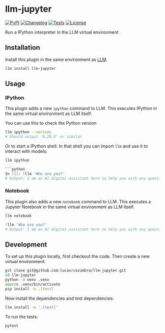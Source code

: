 # llm-jupyter

[![PyPI](https://img.shields.io/pypi/v/llm-jupyter.svg)](https://pypi.org/project/llm-jupyter/)
[![Changelog](https://img.shields.io/github/v/release/lucasrcezimbra/llm-jupyter?include_prereleases&label=changelog)](https://github.com/lucasrcezimbra/llm-jupyter/releases)
[![Tests](https://github.com/lucasrcezimbra/llm-jupyter/workflows/Test/badge.svg)](https://github.com/lucasrcezimbra/llm-jupyter/actions?query=workflow%3ATest)
[![License](https://img.shields.io/badge/license-Apache%202.0-blue.svg)](https://github.com/lucasrcezimbra/llm-jupyter/blob/main/LICENSE)

Run a IPython interpreter in the LLM virtual environment

## Installation

Install this plugin in the same environment as [LLM](https://llm.datasette.io/).
```bash
llm install llm-jupyter
```
## Usage

### IPython
This plugin adds a new `ipython` command to LLM. This executes IPython in the same virtual environment as LLM itself.

You can use this to check the Python version

```bash
llm ipython --version
# Should output '8.20.0' or similar
```

Or to start a IPython shell. In that shell you can import `llm` and use it to interact with models:
```bash
llm ipython

```python
In [1]: !llm 'Who are you?'
# Output: I am an AI digital assistant here to help you with any questions or tasks you may have. How can I assist you today?
```


### Notebook
This plugin also adds a new `notebook` command to LLM. This executes a Jupyter Notebook in the same virtual environment as LLM itself.

```bash
llm notebook
```

```python
!llm 'Who are you?'
# Output: I am an AI digital assistant here to help you with any questions or tasks you may have. How can I assist you today?
```

## Development

To set up this plugin locally, first checkout the code. Then create a new virtual environment:
```bash
git clone git@github.com:lucasrcezimbra/llm-jupyter.git
cd llm-jupyter
python -m venv .venv
source .venv/bin/activate
pip install -e .[test]
```
Now install the dependencies and test dependencies:
```bash
llm install -e '.[test]'
```
To run the tests:
```bash
pytest
```
